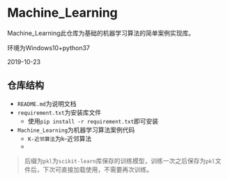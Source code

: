 # Machine_Learning

Machine_Learning此仓库为基础的机器学习算法的简单案例实现库。

环境为Windows10+python37

2019-10-23

## 仓库结构

- `README.md`为说明文档
- `requirement.txt`为安装库文件
  - 使用`pip install -r requirement.txt`即可安装
- `Machine_Learning`为机器学习算法案例代码
  - `K-近邻算法`为k-近邻算法
  - 

> 后缀为`pkl`为`scikit-learn`库保存的训练模型，训练一次之后保存为`pkl`文件后，下次可直接加载使用，不需要再次训练。